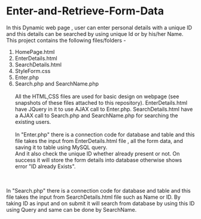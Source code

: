 # Enter-and-Retrieve-Form-Data
In this Dynamic web page , user can enter personal details with a unique ID and this details can be searched by using unique Id or by his/her Name.
<br/>
This project contains the following files/folders - 
1. HomePage.html
2. EnterDetails.html
3. SearchDetails.html
4. StyleForm.css
5. Enter.php
6. Search.php and SearchName.php
<br/> <br/>
All the HTML,CSS files are used for basic design on webpage (see snapshots of these files attached to this repository).
EnterDetails.html have JQuery in it to use AJAX call to Enter.php. 
SearchDetails.html have a AJAX call to Search.php and SearchName.php for searching the existing users. <br/> <br/>
In "Enter.php" there is a connection code for database and table and this file takes the input from EnterDetails.html file , all the form data, and saving it to table using MySQL query.<br/>
And it also check the unique ID whether already present or not. On success it will store the form details into database otherwise shows error "ID already Exists".
<br/>
<br/>
In "Search.php" there is a connection code for database and table and this file takes the input from SearchDetails.html file such as Name or ID. By taking ID as input and on submit it will search from database by using this ID using Query and same can be done by SearchName.
